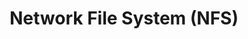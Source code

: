 ---
title: "Network File System (NFS)"
linkTitle: "NFS"
description: "Configuring and troubleshooting NFS shares."
weight: 2
---